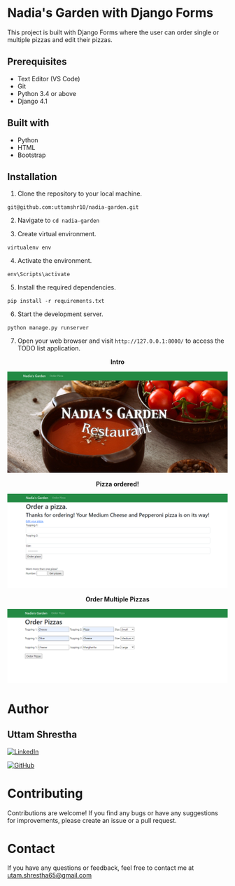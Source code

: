 # Nadia's Garden with Django Forms
This project is built with Django Forms where the user can order single or multiple pizzas and edit their pizzas. 

## Prerequisites
- Text Editor (VS Code)
- Git
- Python 3.4 or above
- Django 4.1

## Built with
- Python
- HTML
- Bootstrap

## Installation

1. Clone the repository to your local machine.
```
git@github.com:uttamshr10/nadia-garden.git
```

2. Navigate to `cd nadia-garden`

3. Create virtual environment. 
```
virtualenv env
```

4. Activate the environment.
 ```
 env\Scripts\activate
 ```

5. Install the required dependencies.
``` 
pip install -r requirements.txt 
```

6. Start the development server.
```
python manage.py runserver
```

7. Open your web browser and visit `http://127.0.0.1:8000/` to access the TODO list application.

<p align="center"><b>Intro</b></p>

![Introduction](images/first.png)

<p align="center"><b>Pizza ordered!</b></p>

![Pizza ordered.](images/second.png)

<p align="center"><b>Order Multiple Pizzas</b></p>

![Multiple Pizzas](images/third.png)



# Author
## Uttam Shrestha
[![LinkedIn](https://img.shields.io/badge/-LinkedIn-blue?style=flat-square&logo=linkedin&logoColor=white)](https://www.linkedin.com/in/uttam-shrestha-b96032224/)
 
[![GitHub](https://img.shields.io/badge/GitHub-%23121011.svg?style=for-the-badge&logo=github&logoColor=white)](https://github.com/uttamshr10)



# Contributing

Contributions are welcome! If you find any bugs or have any suggestions for improvements, please create an issue or a pull request.

# Contact

If you have any questions or feedback, feel free to contact me at utam.shrestha65@gmail.com
